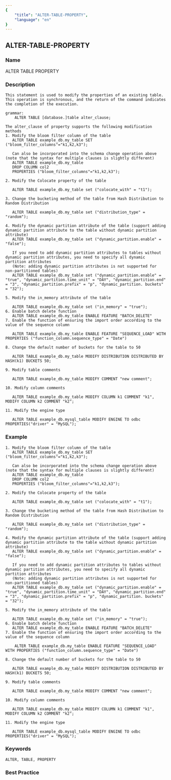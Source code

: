 ```yaml
---
{
    "title": "ALTER-TABLE-PROPERTY",
    "language": "en"
}
---
```


<!--
Licensed to the Apache Software Foundation (ASF) under one
or more contributor license agreements.  See the NOTICE file
distributed with this work for additional information
regarding copyright ownership.  The ASF licenses this file
to you under the Apache License, Version 2.0 (the
"License"); you may not use this file except in compliance
with the License.  You may obtain a copy of the License at

  http://www.apache.org/licenses/LICENSE-2.0

Unless required by applicable law or agreed to in writing,
software distributed under the License is distributed on an
"AS IS" BASIS, WITHOUT WARRANTIES OR CONDITIONS OF ANY
KIND, either express or implied.  See the License for the
specific language governing permissions and limitations
under the License.
-->

## ALTER-TABLE-PROPERTY

### Name

ALTER TABLE PROPERTY

### Description

```text
This statement is used to modify the properties of an existing table. This operation is synchronous, and the return of the command indicates the completion of the execution.

grammar:
    ALTER TABLE [database.]table alter_clause;
 
The alter_clause of property supports the following modification methods
1. Modify the bloom filter column of the table
   ALTER TABLE example_db.my_table SET ("bloom_filter_columns"="k1,k2,k3");

   Can also be incorporated into the schema change operation above (note that the syntax for multiple clauses is slightly different)
   ALTER TABLE example_db.my_table
   DROP COLUMN col2
   PROPERTIES ("bloom_filter_columns"="k1,k2,k3");

2. Modify the Colocate property of the table

   ALTER TABLE example_db.my_table set ("colocate_with" = "t1");

3. Change the bucketing method of the table from Hash Distribution to Random Distribution

   ALTER TABLE example_db.my_table set ("distribution_type" = "random");

4. Modify the dynamic partition attribute of the table (support adding dynamic partition attribute to the table without dynamic partition attribute)
   ALTER TABLE example_db.my_table set ("dynamic_partition.enable" = "false");
   
   If you need to add dynamic partition attributes to tables without dynamic partition attributes, you need to specify all dynamic partition attributes
   (Note: adding dynamic partition attributes is not supported for non-partitioned tables)
   ALTER TABLE example_db.my_table set ("dynamic_partition.enable" = "true", "dynamic_partition.time_unit" = "DAY", "dynamic_partition.end" = "3", "dynamic_partition.prefix" = "p", "dynamic_partition. buckets" = "32");

5. Modify the in_memory attribute of the table

   ALTER TABLE example_db.my_table set ("in_memory" = "true");
6. Enable batch delete function
   ALTER TABLE example_db.my_table ENABLE FEATURE "BATCH_DELETE"
7. Enable the function of ensuring the import order according to the value of the sequence column

   ALTER TABLE example_db.my_table ENABLE FEATURE "SEQUENCE_LOAD" WITH PROPERTIES ("function_column.sequence_type" = "Date")
   
8. Change the default number of buckets for the table to 50

   ALTER TABLE example_db.my_table MODIFY DISTRIBUTION DISTRIBUTED BY HASH(k1) BUCKETS 50;

9. Modify table comments

   ALTER TABLE example_db.my_table MODIFY COMMENT "new comment";

10. Modify column comments

   ALTER TABLE example_db.my_table MODIFY COLUMN k1 COMMENT "k1", MODIFY COLUMN k2 COMMENT "k2";

11. Modify the engine type

   ALTER TABLE example_db.mysql_table MODIFY ENGINE TO odbc PROPERTIES("driver" = "MySQL");
```

### Example

```text
1. Modify the bloom filter column of the table
   ALTER TABLE example_db.my_table SET ("bloom_filter_columns"="k1,k2,k3");

   Can also be incorporated into the schema change operation above (note that the syntax for multiple clauses is slightly different)
   ALTER TABLE example_db.my_table
   DROP COLUMN col2
   PROPERTIES ("bloom_filter_columns"="k1,k2,k3");

2. Modify the Colocate property of the table

   ALTER TABLE example_db.my_table set ("colocate_with" = "t1");

3. Change the bucketing method of the table from Hash Distribution to Random Distribution

   ALTER TABLE example_db.my_table set ("distribution_type" = "random");

4. Modify the dynamic partition attribute of the table (support adding dynamic partition attribute to the table without dynamic partition attribute)
   ALTER TABLE example_db.my_table set ("dynamic_partition.enable" = "false");
   
   If you need to add dynamic partition attributes to tables without dynamic partition attributes, you need to specify all dynamic partition attributes
   (Note: adding dynamic partition attributes is not supported for non-partitioned tables)
   ALTER TABLE example_db.my_table set ("dynamic_partition.enable" = "true", "dynamic_partition.time_unit" = "DAY", "dynamic_partition.end" = "3", "dynamic_partition.prefix" = "p", "dynamic_partition. buckets" = "32");

5. Modify the in_memory attribute of the table

   ALTER TABLE example_db.my_table set ("in_memory" = "true");
6. Enable batch delete function
   ALTER TABLE example_db.my_table ENABLE FEATURE "BATCH_DELETE"
7. Enable the function of ensuring the import order according to the value of the sequence column

    ALTER TABLE example_db.my_table ENABLE FEATURE "SEQUENCE_LOAD" WITH PROPERTIES ("function_column.sequence_type" = "Date")
    
8. Change the default number of buckets for the table to 50

   ALTER TABLE example_db.my_table MODIFY DISTRIBUTION DISTRIBUTED BY HASH(k1) BUCKETS 50;

9. Modify table comments

   ALTER TABLE example_db.my_table MODIFY COMMENT "new comment";

10. Modify column comments

   ALTER TABLE example_db.my_table MODIFY COLUMN k1 COMMENT "k1", MODIFY COLUMN k2 COMMENT "k2";

11. Modify the engine type

   ALTER TABLE example_db.mysql_table MODIFY ENGINE TO odbc PROPERTIES("driver" = "MySQL");
```

### Keywords

    ALTER, TABLE, PROPERTY

### Best Practice

